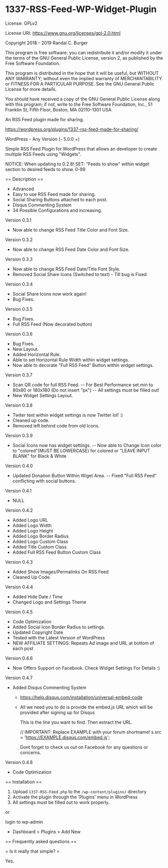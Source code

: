 # 1337-RSS-Feed-WP-Widget-Plugin

License: GPLv2

License URI: https://www.gnu.org/licenses/gpl-2.0.html

Copyright 2018 - 2019  Randal C. Burger
 
This program is free software; you can redistribute it and/or modify
it under the terms of the GNU General Public License, version 2, as
published by the Free Software Foundation.
 
This program is distributed in the hope that it will be useful,
but WITHOUT ANY WARRANTY; without even the implied warranty of
MERCHANTABILITY or FITNESS FOR A PARTICULAR PURPOSE.  See the
GNU General Public License for more details.
 
You should have received a copy of the GNU General Public License
along with this program; if not, write to the Free Software
Foundation, Inc., 51 Franklin St, Fifth Floor, Boston, MA  02110-1301  USA


An RSS Feed plugin made for sharing.

https://wordpress.org/plugins/1337-rss-feed-made-for-sharing/

WordPress - Any Version (- 5.0.0 +)


Simple RSS Feed Plugin for WordPress that
allows an developer to create multiple RSS Feeds using "Widgets".

NOTICE: When updating to 0.2.8!
SET: "Feeds to show" within widget section to desired feeds to show. 0-99

== Description ==

- Advanced 
- Easy to use RSS Feed made for sharing. 
- Social Sharing Buttons attached to each post.
- Disqus Commenting System
- 34 Possible Configurations and increasing.

Version 0.3.1
- Now able to change RSS Feed Title Color and Font Size.

Version 0.3.2
- Now able to change RSS Feed Date Color and Font Size.

Version 0.3.3
- Now able to change RSS Feed Date/Title Font Style.
- Removed Social Share Icons (Switched to text) - Till bug is Fixed

Version 0.3.4
- Social Share Icons now work again!
- Bug Fixes. 

Version 0.3.5
- Bug Fixes.
- Full RSS Feed (Now decorated button)

Version 0.3.6
- Bug Fixes.
- New Layout.
- Added Horizontal Rule.
- Able to set Horizontal Rule Width within widget settings.
- Now able to decorate "Full RSS Feed" Button within widget settings.

Version 0.3.7
- Scan QR code for full RSS Feed.
-- For Best Performance set min to 80x80 or 180x180 (Do not insert "px")
-- All settings must be filled out!
- New Widget Settings Layout.

Version 0.3.8
- Twiter text within widget settings is now Twitter lol! :)
- Cleaned up code.
- Removed left behind code from old Icons.

Version 0.3.9
- Social Icons now has widget settings.
-- Now able to Change Icon color to "colored"(MUST BE LOWERCASE) for colored or "LEAVE INPUT BLANK" for Black & White

Version 0.4.0
- Updated Donation Button Within Wiget Area.
-- Fixed "Full RSS Feed" conflicting with social buttons.

Version 0.4.1
- NULL

Version 0.4.2
- Added Logo URL
- Added Logo Width
- Added Logo Height
- Added Logo Border Radius
- Added Logo Custom Class
- Added Title Custom Class
- Added Full RSS Feed Button Custom Class

Version 0.4.3
- Added Show Images/Permalinks On RSS Feed
- Cleaned Up Code.

Version 0.4.4
- Added Hide Date / Time
- Changed Logo and Settings Theme

Version 0.4.5
- Code Optimization
- Added Social Icon Border Radius to settings.
- Updated Copyright Date
- Tested with the Latest Version of WordPress
- NEW AFFILIATE SETTINGS: Repeats Ad image and URL at bottom of each post

Version 0.4.6
- Now Offers Support on Facebook. Check Widget Settings For Details :)

Version 0.4.7
- Added Disqus Commenting System
  - https://help.disqus.com/installation/universal-embed-code
  - All we need you to do is provide the embed.js URL which will be provided after signing up for Disqus
    
    This is the line you want to find. Then extract the URL.

    // IMPORTANT: Replace EXAMPLE with your forum shortname!
    s.src = 'https://EXAMPLE.disqus.com/embed.js';

    Dont forget to check us out on Facebook for any questions or concerns.

Version 0.4.8
- Code Optimization

== Installation ==

1. Upload `1337-RSS-Feed.php` to the `/wp-content/plugins/` directory
2. Activate the plugin through the 'Plugins' menu in WordPress
3. All settings must be filled out to work properly.

or

login to wp-admin
- Dashboard > Plugins > Add New 

== Frequently asked questions ==

= Is it really that simple? =

Yes.
